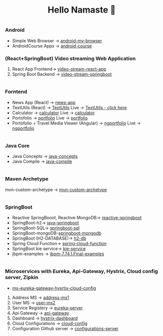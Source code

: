 # <p align="center"> Hello Namaste :pray: </p>
#
### Android
 - Simple Web Browser -> [android-my-browser](https://github.com/tsmahur/android-my-browser)
 - AndroidCourse Apps -> [android-course](https://github.com/tsmahur/android-course)
### (React+SpringBoot) Video streaming Web Application
1. React App Frontend-> [video-stream-react-app](https://github.com/tsmahur/video-stream-react-app)
2. Spring Boot Backend -> [video-stream-springboot](https://github.com/tsmahur/video-stream-springboot)
#
### Forntend
 - News App (React) -> [news-app](https://github.com/tsmahur/news-app)  
 - TextUtils (React) -> [TextUtils](https://github.com/tsmahur/TextUtils)  Live ->  [TextUtils - click here](https://tsmahur.github.io/TextUtils)
 - Calculator -> [calculator](https://github.com/tsmahur/calculator) Live -> [calculator](https://tsmahur.github.io/calculator/)
 - Portofolio -> [portfolio](https://github.com/tsmahur/portfolio)   Live -> [portfolio](https://tsmahur.github.io/portfolio/)
 - Portofolio + Travel Media Viewer (Angular) -> [ngportfolio](https://github.com/tsmahur/ngportfolio)   Live -> [ngportfolio](https://tsmahur.github.io/ngportfolio/)
#
### Java Core
- Java Concepts -> [java-concepts](https://github.com/tsmahur/java-concepts)
- Java Compile -> [java-compile](https://github.com/tsmahur/java-compile)
#
### Maven Archetype
mvn-custom-archetype -> [mvn-custom-archetype](https://github.com/tsmahur/mvn-custom-archetype)
#
### SpringBoot
 - Reactive SpringBooot, Reactive MongoDB-> [reactive-springboot](https://github.com/tsmahur/reactive-springboot)
 - SpringBoot-h2-> [java-springboot](https://github.com/tsmahur/java-springboot)
 - SpringBoot-SQL-> [springboot-sql](https://github.com/tsmahur/springboot-sql)
 - SpringBoot-mongoDB-[springboot-mongodb](https://github.com/tsmahur/springboot-mongodb)
 - SpringBoot (H2-DATABASE)-> [h2-db](https://github.com/tsmahur/h2-db)
 - Spring Cloud Function-> [spring-cloud-function](https://github.com/tsmahur/spring-cloud-function)
 - SpringBoot kie service-> [kie-service](https://github.com/tsmahur/kie-service)
 - jbpm-examples -> [jbpm-7.74.1.Final-examples](https://github.com/tsmahur/jbpm-7.74.1.Final-examples)
#
### Microservices with Eureka, Api-Gateway, Hystrix, Cloud config server, Zipkin
   - [ms-eureka-gateway-hysrtix-cloud-config](https://github.com/tsmahur/ms-eureka-gateway-hysrtix-cloud-config)
1. Address MS -> [address-ms1](https://github.com/tsmahur/address-ms1)
2. User MS -> [user-ms2](https://github.com/tsmahur/user-ms2)
3. Service Registery -> [eureka-server](https://github.com/tsmahur/eureka-server)
4. Api Gateway -> [api-gateway](https://github.com/tsmahur/api-gateway)
5. Dashboard -> [hystrix-dashboard](https://github.com/tsmahur/hystrix-dashboard/)
6. Cloud Configurations -> [cloud-config](https://github.com/tsmahur/cloud-config)
7. Configuration Github server -> [configurations-server](https://github.com/tsmahur/configurations-server)
